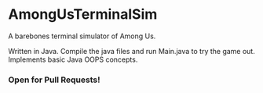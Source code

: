 # AmongUsTerminalSim
A barebones terminal simulator of Among Us. 

Written in Java. Compile the java files and run Main.java to try the game out. Implements basic Java OOPS concepts.

### Open for Pull Requests!
